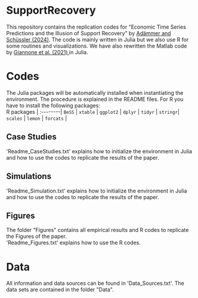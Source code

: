 # SupportRecovery
This repository contains the replication codes for 
"Economic Time Series Predictions and the Illusion of Support Recovery" by
[Adämmer and Schüssler (2024)](https://papers.ssrn.com/sol3/papers.cfm?abstract_id=4019646). The code is mainly written in Julia but we also use R for some routines and visualizations.  We have also rewritten the Matlab code by [Giannone et al. (2021) ](https://www.econometricsociety.org/publications/econometrica/2021/09/01/economic-predictions-big-data-illusion-sparsity) in Julia.

# Codes
The Julia packages will be automatically installed when instantiating the environment. The procedure is explained in the README files. 
For R you have to install the following packages:  <br />
R packages |
:--------|
`BeSS`   |
`xtable` | 
`ggplot2` | 
`dplyr` |
`tidyr` |
`stringr`|
`scales` | 
`lemon` | 
`forcats` | 

## Case Studies 
'Readme_CaseStudies.txt' explains how to initialize the environment in Julia and how to use the codes to replicate the results of the paper. 

## Simulations
'Readme_Simulation.txt' explains how to initialize the environment in Julia and how to use the codes to replicate the results of the paper. 

## Figures
The folder "Figures" contains all empirical results and R codes to replicate the Figures of the paper.  
'Readme_Figures.txt' explains how to use the R codes.

# Data
All information and data sources can be found in 'Data_Sources.txt'. The data sets are contained in the folder "Data".  <br />
